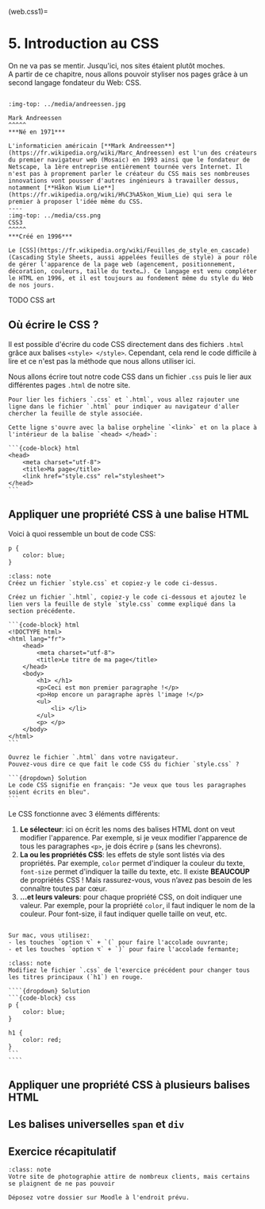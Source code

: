 (web.css1)=

# 5. Introduction au CSS

On ne va pas se mentir. Jusqu'ici, nos sites étaient plutôt moches.  
A partir de ce chapitre, nous allons pouvoir styliser nos pages grâce à un second langage fondateur du Web: CSS.

```{panels}

:img-top: ../media/andreessen.jpg

Mark Andreessen
^^^^^
***Né en 1971***

L'informaticien américain [**Mark Andreessen**](https://fr.wikipedia.org/wiki/Marc_Andreessen) est l'un des créateurs du premier navigateur web (Mosaic) en 1993 ainsi que le fondateur de Netscape, la 1ère entreprise entièrement tournée vers Internet. Il n'est pas à proprement parler le créateur du CSS mais ses nombreuses innovations vont pousser d'autres ingénieurs à travailler dessus, notamment [**Håkon Wium Lie**](https://fr.wikipedia.org/wiki/H%C3%A5kon_Wium_Lie) qui sera le premier à proposer l'idée même du CSS.
----
:img-top: ../media/css.png
CSS3
^^^^^
***Créé en 1996***

Le [CSS](https://fr.wikipedia.org/wiki/Feuilles_de_style_en_cascade) (Cascading Style Sheets, aussi appelées feuilles de style) a pour rôle de gérer l'apparence de la page web (agencement, positionnement, décoration, couleurs, taille du texte…). Ce langage est venu compléter le HTML en 1996, et il est toujours au fondement même du style du Web de nos jours.
```

TODO CSS art

## Où écrire le CSS ?

Il est possible d'écrire du code CSS directement dans des fichiers `.html` grâce aux balises `<style> </style>`. Cependant, cela rend le code difficile à lire et ce n'est pas la méthode que nous allons utiliser ici.

Nous allons écrire tout notre code CSS dans un fichier `.css` puis le lier aux différentes pages `.html` de notre site.

````{admonition} Comment faire ?
Pour lier les fichiers `.css` et `.html`, vous allez rajouter une ligne dans le fichier `.html` pour indiquer au navigateur d'aller chercher la feuille de style associée.

Cette ligne s'ouvre avec la balise orpheline `<link>` et on la place à l'intérieur de la balise `<head> </head>`:

```{code-block} html
<head>
    <meta charset="utf-8">
    <title>Ma page</title>
    <link href="style.css" rel="stylesheet">
</head>
```
````

## Appliquer une propriété CSS à une balise HTML

Voici à quoi ressemble un bout de code CSS:

```{code-block} css
p {
    color: blue;
}
```

````{admonition} Exercice 1
:class: note
Créez un fichier `style.css` et copiez-y le code ci-dessus.

Créez un fichier `.html`, copiez-y le code ci-dessous et ajoutez le lien vers la feuille de style `style.css` comme expliqué dans la section précédente.

```{code-block} html
<!DOCTYPE html>
<html lang="fr">
    <head>
        <meta charset="utf-8">
        <title>Le titre de ma page</title>
    </head>
    <body>
        <h1> </h1>
        <p>Ceci est mon premier paragraphe !</p>
        <p>Hop encore un paragraphe après l'image !</p>
        <ul>
            <li> </li>
        </ul>
        <p> </p>
    </body>
</html>
```

Ouvrez le fichier `.html` dans votre navigateur.
Pouvez-vous dire ce que fait le code CSS du fichier `style.css` ?

```{dropdown} Solution
Le code CSS signifie en français: "Je veux que tous les paragraphes soient écrits en bleu".
```
````

Le CSS fonctionne avec 3 éléments différents:

1. **Le sélecteur**: ici on écrit les noms des balises HTML dont on veut modifier l'apparence. Par exemple, si je veux modifier l'apparence de tous les paragraphes  `<p>`, je dois écrire `p` (sans les chevrons).
2. **La ou les propriétés CSS**: les effets de style sont listés via des propriétés. Par exemple, `color` permet d'indiquer la couleur du texte, `font-size`  permet d'indiquer la taille du texte, etc. Il existe **BEAUCOUP** de propriétés CSS ! Mais rassurez-vous, vous n’avez pas besoin de les connaître toutes par cœur.
3. **…et leurs valeurs**: pour chaque propriété CSS, on doit indiquer une valeur. Par exemple, pour la propriété `color`, il faut indiquer le nom de la couleur. Pour font-size, il faut indiquer quelle taille on veut, etc.

```{image} ../media/structure_css.jpg
```

```{admonition} Accolades sur le clavier
Sur mac, vous utilisez:
- les touches `option ⌥` + `(` pour faire l'accolade ouvrante;
- et les touches `option ⌥` + `)` pour faire l'accolade fermante;
```

`````{admonition} Exercice 2
:class: note
Modifiez le fichier `.css` de l'exercice précédent pour changer tous les titres principaux (`h1`) en rouge.

````{dropdown} Solution
```{code-block} css
p {
    color: blue;
}

h1 {
    color: red;
}
```
````
`````

## Appliquer une propriété CSS à plusieurs balises HTML

## Les balises universelles `span` et `div`

## Exercice récapitulatif

```{admonition} Exercice 4 (récapitulatif)
:class: note
Votre site de photographie attire de nombreux clients, mais certains se plaignent de ne pas pouvoir 

Déposez votre dossier sur Moodle à l'endroit prévu.
```
